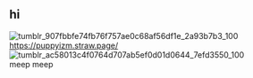 ## hi

![tumblr_907fbbfe74fb76f757ae0c68af56df1e_2a93b7b3_100](https://github.com/user-attachments/assets/61ccfece-e095-4488-867c-ccce2b7fdae2)
https://puppyizm.straw.page/
![tumblr_ac58013c4f0764d707ab5ef0d01d0644_7efd3550_100](https://github.com/user-attachments/assets/092f424a-2511-43af-92ec-abf64a647cf4)
<br> meep meep

<!--
**puppyizm/puppyizm** is a ✨ _special_ ✨ repository because its `README.md` (this file) appears on your GitHub profile.

Here are some ideas to get you started:

- 🔭 I’m currently working on ...
- 🌱 I’m currently learning ...
- 👯 I’m looking to collaborate on ...
- 🤔 I’m looking for help with ...
- 💬 Ask me about ...
- 📫 How to reach me: ...
- 😄 Pronouns: ...
- ⚡ Fun fact: ...
-->
